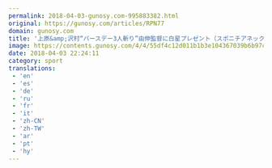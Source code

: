 ```yaml
---
permalink: 2018-04-03-gunosy.com-995883382.html
original: https://gunosy.com/articles/RPN77
domain: gunosy.com
title: '上原&amp;沢村“バースデー3人斬り”由伸監督に白星プレゼント（スポニチアネックス） - グノシー'
image: https://contents.gunosy.com/4/4/55df4c12d011b1b3e104367039b6b97c_content.jpg
date: 2018-04-03 22:24:11
category: sport
translations: 
 - 'en'
 - 'es'
 - 'de'
 - 'ru'
 - 'fr'
 - 'it'
 - 'zh-CN'
 - 'zh-TW'
 - 'ar'
 - 'pt'
 - 'hy'
---
```



